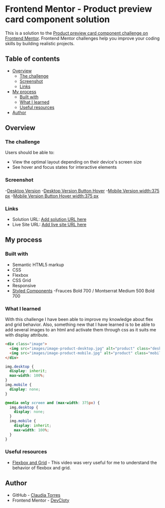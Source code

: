 # Frontend Mentor - Product preview card component solution

This is a solution to the [Product preview card component challenge on Frontend Mentor](https://www.frontendmentor.io/challenges/product-preview-card-component-GO7UmttRfa). Frontend Mentor challenges help you improve your coding skills by building realistic projects. 

## Table of contents

- [Overview](#overview)
  - [The challenge](#the-challenge)
  - [Screenshot](#screenshot)
  - [Links](#links)
- [My process](#my-process)
  - [Built with](#built-with)
  - [What I learned](#what-i-learned)
  - [Useful resources](#useful-resources)
- [Author](#author)


## Overview

### The challenge

Users should be able to:

- View the optimal layout depending on their device's screen size
- See hover and focus states for interactive elements


### Screenshot

-[Desktop Version](DesktopV.png)
-[Desktop Version Button Hover](DesktopV-hover.png)
-[Mobile Version width:375 px](MobileV.png)
-[Mobile Version Button Hover width:375 px](MobileV-hover.png)


### Links

- Solution URL: [Add solution URL here](https://your-solution-url.com)
- Live Site URL: [Add live site URL here](https://your-live-site-url.com)


## My process

### Built with

- Semantic HTML5 markup
- CSS
- Flexbox
- CSS Grid
- Responsive
- [Styled Components](https://fonts.google.com/) -Frauces Bold 700 / Montserrat Medium 500 Bold 700


### What I learned

With this challenge I have been able to improve my knowledge about flex and grid behavior.
Also, something new that I have learned is to be able to add several images to an html and activate them through css as it suits me with display attribute.


```html
<div class="image">
  <img src="images/image-product-desktop.jpg" alt="product" class="desktop">
  <img src="images/image-product-mobile.jpg" alt="product" class="mobile">
</div>
```
```css
img.desktop {
  display: inherit;
  max-width: 100%;
}
img.mobile {
  display: none;
}

@media only screen and (max-width: 375px) {
  img.desktop {
    display: none;
  }
  img.mobile {
    display: inherit;
    max-width: 100%;
  }
}  
```


### Useful resources

- [Flexbox and Grid](https://www.youtube.com/watch?v=3elGSZSWTbM) - This video was very useful for me to understand the behavior of flexbox and grid.


## Author

- GitHub - [Claudia Torres](https://github.com/DevCloty)
- Frontend Mentor - [DevCloty](https://www.frontendmentor.io/profile/DevCloty)